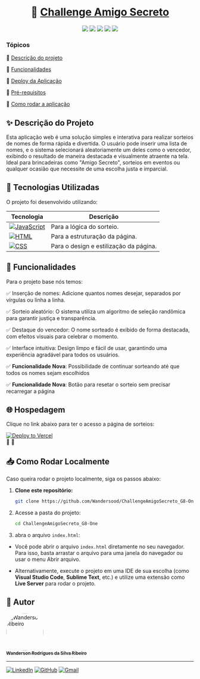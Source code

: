 <h1 align="center">
     🎲 <a href="#" alt="Amigo Secreto"> Challenge Amigo Secreto </a>
</h1>

<p align="center">
  <img src="https://img.shields.io/github/languages/count/Wandersood/ChallengeAmigoSecreto_G8-One?style=for-the-badge">
  <img src="https://img.shields.io/github/repo-size/Wandersood/ChallengeAmigoSecreto_G8-One?style=for-the-badge">
  <img src="https://img.shields.io/static/v1?label=Vercel&message=Deploy&color=orange&style=for-the-badge&logo=vercel"/>
  <img src="http://img.shields.io/static/v1?label=License&message=MIT&color=green&style=for-the-badge"/>
  <img src="http://img.shields.io/static/v1?label=STATUS&message=CONCLUIDO&color=GREEN&style=for-the-badge"/>
</p>

### Tópicos 

:small_blue_diamond: [Descrição do projeto](#descrição-do-projeto)

:small_blue_diamond: [Funcionalidades](#funcionalidades)

:small_blue_diamond: [Deploy da Aplicação](#deploy-da-aplicação-dash)

:small_blue_diamond: [Pré-requisitos](#pré-requisitos)

:small_blue_diamond: [Como rodar a aplicação](#como-rodar-a-aplicação-arrow_forward)
  

## ✨ Descrição do Projeto
Esta aplicação web é uma solução simples e interativa para realizar sorteios de nomes de forma rápida e divertida. O usuário pode inserir uma lista de nomes, e o sistema selecionará aleatoriamente um deles como o vencedor, exibindo o resultado de maneira destacada e visualmente atraente na tela. Ideal para brincadeiras como "Amigo Secreto", sorteios em eventos ou qualquer ocasião que necessite de uma escolha justa e imparcial.   

## 🚀 Tecnologias Utilizadas  

O projeto foi desenvolvido utilizando:  

| **Tecnologia**       | **Descrição**                                                                 |
|-----------------------|-------------------------------------------------------------------------------|
| [![JavaScript](https://img.shields.io/badge/JavaScript-F7DF1E?style=for-the-badge&logo=javascript&logoColor=black)](https://developer.mozilla.org/en-US/docs/Web/JavaScript) | Para a lógica do sorteio.                                                     |
| [![HTML](https://img.shields.io/badge/HTML-E34F26?style=for-the-badge&logo=html5&logoColor=white)](https://developer.mozilla.org/en-US/docs/Web/HTML) | Para a estruturação da página.                                                |
| [![CSS](https://img.shields.io/badge/CSS-1572B6?style=for-the-badge&logo=css3&logoColor=white)](https://developer.mozilla.org/en-US/docs/Web/CSS) | Para o design e estilização da página.                                        |

## 🔨 Funcionalidades  
Para o projeto base nós temos: 

✅ Inserção de nomes: Adicione quantos nomes desejar, separados por vírgulas ou linha a linha.

✅ Sorteio aleatório: O sistema utiliza um algoritmo de seleção randômica para garantir justiça e transparência.

✅ Destaque do vencedor: O nome sorteado é exibido de forma destacada, com efeitos visuais para celebrar o momento.

✅ Interface intuitiva: Design limpo e fácil de usar, garantindo uma experiência agradável para todos os usuários.

✅ **Funcionalidade Nova**: Possibilidade de continuar sorteando até que todos os nomes sejam escolhidos  

✅ **Funcionalidade Nova**: Botão para resetar o sorteio sem precisar recarregar a página  

## 🌐 Hospedagem  

Clique no link abaixo para ter o acesso a página de sorteios:

[![Deploy to Vercel](https://vercel.com/button)](https://challenge-amigo-secreto-g8-one-six.vercel.app/)  
🔗 
📂 

## 📥 Como Rodar Localmente  

Caso queira rodar o projeto localmente, siga os passos abaixo:  

1. **Clone este repositório:**  
   ```bash
   git clone https://github.com/Wandersood/ChallengeAmigoSecreto_G8-One.git

2. Acesse a pasta do projeto:
    ```bash
    cd ChallengeAmigoSecreto_G8-One

3. abra o arquivo `index.html`:
- Você pode abrir o arquivo `index.html` diretamente no seu navegador. Para isso, basta arrastar o arquivo para uma janela do navegador ou usar o menu Abrir arquivo.

- Alternativamente, execute o projeto em uma IDE de sua escolha (como **Visual Studio Code**, **Sublime Text**, etc.) e utilize uma extensão como **Live Server** para rodar o projeto.


## 🦸 Autor

<a href="https://github.com/Wandersood">
  <img style="border-radius: 50%;" src="https://avatars.githubusercontent.com/u/75549167?s=400&u=e1ba7e040150b6540b22be0237322ca56edd4dc3&v=4" width="100px;" alt="Wanderson Ribeiro"/>
  <br />
  <sub><b>Wanderson Rodrigues da Silva Ribeiro</b></sub>
</a>

---

[![LinkedIn](https://img.shields.io/badge/LinkedIn-0A66C2?style=for-the-badge&logo=linkedin&logoColor=white)](https://www.linkedin.com/in/wrsribeiro/)
[![GitHub](https://img.shields.io/badge/GitHub-181717?style=for-the-badge&logo=github&logoColor=white)](https://github.com/Wandersood)
[![Gmail](https://img.shields.io/badge/Gmail-D14836?style=for-the-badge&logo=gmail&logoColor=white)](mailto:mecanica.wanderson@gmail.com)


